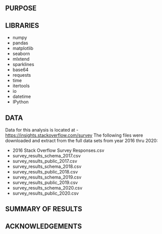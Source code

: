 ## PURPOSE


## LIBRARIES
- numpy
- pandas
- matplotlib
- seaborn
- mlxtend
- sparklines
- base64
- requests
- time
- itertools
- io
- datetime
- IPython


## DATA
Data for this analysis is located at - https://insights.stackoverflow.com/survey
The following files were downloaded and extract from the full data sets from year 2016 thru 2020:

- 2016 Stack Overflow Survey Responses.csv
- survey_results_schema_2017.csv
- survey_results_public_2017.csv
- survey_results_schema_2018.csv
- survey_results_public_2018.csv
- survey_results_schema_2019.csv
- survey_results_public_2019.csv
- survey_results_schema_2020.csv
- survey_results_public_2020.csv


## SUMMARY OF RESULTS

## ACKNOWLEDGEMENTS
